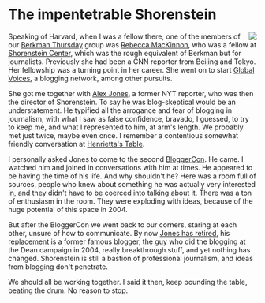 # The impentetrable Shorenstein
<img src="http://scripting.com/images/2019/12/24/drummer.png" border="0" align="right">Speaking of Harvard, when I was a fellow there, one of the members of our <a href="http://blogs.harvard.edu/bloggroup/">Berkman Thursday</a> group was <a href="https://en.wikipedia.org/wiki/Rebecca_MacKinnon">Rebecca MacKinnon</a>, who was a fellow at <a href="https://en.wikipedia.org/wiki/Shorenstein_Center_on_Media,_Politics_and_Public_Policy">Shorenstein Center</a>, which was the rough equivalent of Berkman but for journalists. Previously she had been a CNN reporter from Beijing and Tokyo. Her fellowship was a turning point in her career. She went on to start <a href="https://globalvoices.org/">Global Voices</a>, a blogging network, among other pursuits. 

She got me together with <a href="https://en.wikipedia.org/wiki/Alex_Jones_(journalist)">Alex Jones</a>, a former NYT reporter, who was then the director of Shorenstein. To say he was blog-skeptical would be an understatement. He typified all the arrogance and fear of blogging in journalism, with what I saw as false confidence, bravado, I guessed, to try to keep me, and what I represented to him, at arm's length. We probably met just twice, maybe even once. I remember a contentious somewhat friendly conversation at <a href="https://www.henriettastable.com/">Henrietta's Table</a>. 

I personally asked Jones to come to the second <a href="https://en.wikipedia.org/wiki/BloggerCon">BloggerCon</a>. He came. I watched him and joined in conversations with him at times. He appeared to be having the time of his life. And why shouldn't he? Here was a room full of sources, people who knew about something he was actually very interested in, and they didn't have to be coerced into talking about it. There was a ton of enthusiasm in the room. They were exploding with ideas, because of the huge potential of this space in 2004.

But after the BloggerCon we went back to our corners, staring at each other, unsure of how to communicate. By now <a href="https://shorensteincenter.org/alex-jones-leave-shorenstein-center-july-1-2015/">Jones has retired</a>, his <a href="https://en.wikipedia.org/wiki/Nicco_Mele">replacement</a> is a former famous blogger, the guy who did the blogging at the Dean campaign in 2004, really breakthrough stuff, and yet nothing has changed. Shorenstein is still a bastion of professional journalism, and ideas from blogging don't penetrate. 

We should all be working together. I said it then, keep pounding the table, beating the drum. No reason to stop. 

